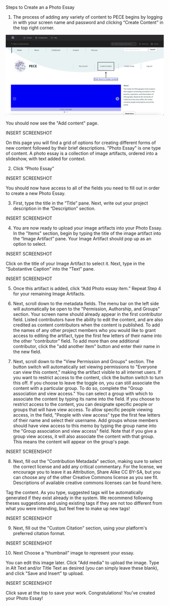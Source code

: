 
Steps to Create an a Photo Essay

1. The process of adding any variety of content to PECE begins by logging in with your screen name and password and clicking “Create Content” in the top right corner.

![](media/PECE-new-artifact-create-content-screenshot.png)

You should now see the "Add content" page.

INSERT SCREENSHOT

On this page you will find a grid of options for creating different forms of new content followed by their brief descriptions. "Photo Essay" is one type of content. A photo essay is a collection of image artifacts, ordered into a slideshow, with text added for context.


2. Click “Photo Essay”

INSERT SCREENSHOT

You should now have access to all of the fields you need to fill out in order to create a new Photo Essay.

3. First, type the title in the “Title” pane.
Next, write out your project description in the “Description” section.

INSERT SCREENSHOT

4. You are now ready to upload your image artifacts into your Photo Essay.
In the "Items" section, begin by typing the title of the image artifact into the “Image Artifact” pane. Your Image Artifact should pop up as an option to select.

INSERT SCREENSHOT

Click on the title of your Image Artifact to select it.
Next, type in the “Substantive Caption” into the “Text” pane.

INSERT SCREENSHOT

5. Once this artifact is added, click “Add Photo essay item.” Repeat Step 4 for your remaining Image Artifacts.


6. Next, scroll down to the metadata fields. The menu bar on the left side will automatically be open to the "Permission, Authorship, and Groups" section. Your screen name should already appear in the first contributor field. Listed contributors have the ability to edit the content, and are also credited as content contributors when the content is published. To add the names of any other project members who you would like to grant access to editing the artifact, type the first few letters of their name into the other “contributor” field. To add more than one additional contributor, click the "add another item" button and enter their name in the new field.

7. Next, scroll down to the "View Permission and Groups" section. The button switch will automatically set viewing permissions to "Everyone can view this content," making the artifact visible to all internet users. If you want to restrict access to the content, click the button switch to turn this off. If you choose to leave the toggle on, you can still associate the content with a particular group. To do so, complete the "Group association and view access." You can select a group with which to associate the content by typing its name into the field. If you choose to restrict access to the content, you can designate specific people or groups that will have view access. To allow specific people viewing access, in the field, "People with view access" type the first few letters of their name and select their username. Add groups whose members should have view access to this memo by typing the group name into the "Group association and view access" field. Note that if you give a group view access, it will also associate the content with that group. This means the content will appear on the group's page.

INSERT SCREENSHOT


8. Next, fill out the "Contribution Metadada" section, making sure to select the correct license and add any critical commentary. For the license, we encourage you to leave it as Attribution, Share Alike CC BY-SA, but you can choose any of the other Creative Commons license as you see fit. Descriptions of available creative commons licenses can be found here.

Tag the content. As you type, suggested tags will be automatically generated if they exist already in the system. We recommend following theses suggestions and using existing tags if they are not too different from what you were intending, but feel free to make up new tags!

INSERT SCREENSHOT

9. Next, fill out the "Custom Citation" section, using your platform's preferred citation format.

INSERT SCREENSHOT

10. Next Choose a “thumbnail” image to represent your essay.

You can edit this image later.
Click "Add media" to upload the image. Type in Alt Text and/or Title Text as desired (you can simply leave these blank), and click "Save and Insert" tp upload.

INSERT SCREENSHOT

Click save at the top to save your work. 
Congratulations! You’ve created your Photo Essay!
